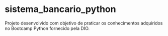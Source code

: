 # sistema_bancario_python
Projeto desenvolvido com objetivo de praticar os conhecimentos adquiridos no Bootcamp Python fornecido pela DIO.
